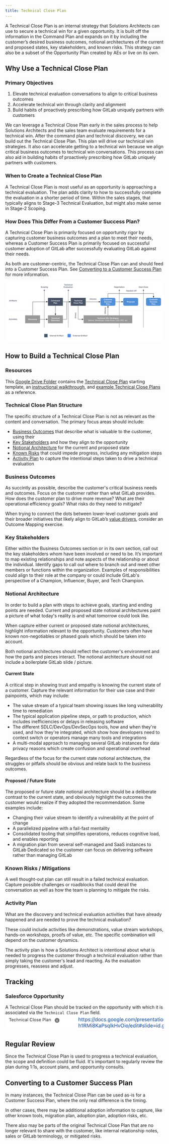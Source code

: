 ```yaml
---
title: Technical Close Plan
---
```


A Technical Close Plan is an internal strategy that Solutions Architects can use to secure a technical win for a given opportunity. It is built off the information in the Command Plan and expands on it by including the customer’s desired business outcomes, notional architectures of the current and proposed states, key stakeholders, and known risks. This strategy can also be a subset of the Opportunity Plan created by AEs or live on its own.

## Why Use a Technical Close Plan 
### Primary Objectives
1. Elevate technical evaluation conversations to align to critical business outcomes
1. Accelerate technical win through clarity and alignment
1. Build habits of proactively prescribing how GitLab uniquely partners with customers

We can leverage a Technical Close Plan early in the sales process to help Solutions Architects and the sales team evaluate requirements for a technical win. After the command plan and technical discovery, we can build out the Technical Close Plan. This plan will drive our technical win strategies. It also can accelerate getting to a technical win because we align critical business outcomes to technical win conversations. This process can also aid in building habits of proactively prescribing how GitLab uniquely partners with customers.

### When to Create a Technical Close Plan
A Technical Close Plan is most useful as an opportunity is approaching a technical evaluation. The plan adds clarity to how to successfully complete the evaluation in a shorter period of time. Within the sales stages, that typically aligns to Stage-3 Technical Evaluation, but might also make sense in Stage-2 Scoping. 

### How Does This Differ From a Customer Success Plan?
A Technical Close Plan is primarily focused on opportunity rigor by capturing customer business outcomes and a plan to meet their needs, whereas a Customer Success Plan is primarily focused on successful customer adoption of GitLab after successfully evaluating GitLab against their needs.

As both are customer-centric, the Technical Close Plan can and should feed into a Customer Success Plan. See [Converting to a Customer Success Plan](#converting-to-a-customer-success-plan) for more information.

![Sales Process](sales-process.png)

## How to Build a Technical Close Plan

### Resources
This [Google Drive Folder](https://drive.google.com/drive/folders/1nQaUD5l05eTN5Dttxuk5Lvr88oyyVDbT) contains the [Technical Close Plan](https://docs.google.com/presentation/d/1RFvOrf-aKXOzPBxLdlF5lkAnBLUTQlUNSFbWlVArA9o/edit?usp=sharing) starting template, an [instructional walkthrough](https://docs.google.com/presentation/d/1Kh48akXwaEJh2HO2TCZqQhfULs_UCx7E9DFsUbLOnzI/edit#slide=id.g253f367cf99_2_447), and [example Technical Close Plans](https://drive.google.com/drive/folders/1X5x7EbRB1v_crFG6RI-ie1D-B8pEgY36) as a reference. 

### Technical Close Plan Structure
The specific structure of a Technical Close Plan is not as relevant as the content and conversation. The primary focus areas should include:
- [Business Outcomes](#business-outcomes) that describe what is valuable to the customer, using their 
- [Key Stakeholders](#key-stakeholders) and how they align to the opportunity
- [Notional Architecture](#notional-architecture) for the current and proposed state
- [Known Risks](#known-risks) that could impede progress, including any mitigation steps
- [Activity Plan](#technical-win-plan) to capture the intentional steps taken to drive a technical evaluation

### Business Outcomes
As succintly as possible, describe the customer's critical business needs and outcomes. Focus on the customer rather than what GitLab provides. How does the customer plan to drive more revenue? What are their operational efficiency goals? What risks do they need to mitigate?

When trying to connect the dots between lower-level customer goals and their broader initiatives that likely align to GitLab’s [value drivers](/handbook/sales/command-of-the-message/#customer-value-drivers), consider an Outcome Mapping exercise.

### Key Stakeholders
Either within the Business Outcomes section or in its own section, call out the key stakeholders whom have been involved or need to be. It’s important to map existing relationships and note aspects of the relationship or about the individual. Identify gaps to call out where to branch out and meet other members or functions within the organization. Examples of responsibilities could align to their role at the company or could include GitLab's perspective of a Champion, Influencer, Buyer, and Tech Champion. 

### Notional Architecture
In order to build a plan with steps to achieve goals, starting and ending points are needed. Current and proposed state notional architectures paint a picture of what today's reality is and what tomorrow could look like. 

When capture either current or proposed state notional architectures, highlight information relevant to the opportunity. Customers often have known non-negotiables or phased goals which should be taken into account.

Both notional architectures should reflect the customer's environment and how the parts and pieces interact. The notional architecture should not include a boilerplate GitLab slide / picture.

#### Current State
A critical step in showing trust and empathy is knowing the current state of a customer. Capture the relevant information for their use case and their painpoints, which may include:
- The value stream of a typical team showing issues like long vulnerability time to remediation
- The typical application pipeline steps, or path to production, which includes inefficiencies or delays in releasing software
- The different SDLC/DevOps/DevSecOps tools, how and when they're used, and how they're integrated, which show how developers need to context switch or operators manage many tools and integrations
- A multi-modal approach to managing several GitLab instances for data privacy reasons which create confusion and operational overhead

Regardless of the focus for the current state notional architecture, the struggles or pitfalls should be obvious and relate back to the business outcomes.

#### Proposed / Future State
The proposed or future state notional architecture should be a deliberate contrast to the current state, and obviously highlight the outcomes the customer would realize if they adopted the recommendation. Some examples include:
- Changing their value stream to identify a vulnerability at the point of change
- A parallelized pipeline with a fail-fast mentality
- Consolidated tooling that simplifies operations, reduces cognitive load, and enables reporting
- A migration plan from several self-managed and SaaS instances to GitLab Dedicated so the customer can focus on delivering software rather than managing GitLab
    
### Known Risks / Mitigations
A well thought-out plan can still result in a failed technical evaluation. Capture possible challenges or roadblocks that could derail the conversation as well as how the team is planning to mitigate the risks.

### Activity Plan 
What are the discovery and technical evaluation activities that have already happened and are needed to prove the technical evaluation?

These could include activities like demonstrations, value stream workshops, hands-on workshops, proofs of value, etc. The specific combination will depend on the customer dynamics. 

The activity plan is how a Solutions Architect is intentional about what is needed to progress the customer through a technical evaluation rather than simply taking the customer's lead and reacting. As the evaluation progresses, reassess and adjust.

## Tracking

### Salesforce Opportunity
A Technical Close Plan should be tracked on the opportunity with which it is associated via the `Technical Close Plan` field. 
![Technical Close Plan field in Salesforce](sfdc-tcp-field.png)

## Regular Review
Since the Technical Close Plan is used to progress a technical evaluation, the scope and definition could be fluid. It's important to regularly review the plan during 1:1s, account plans, and opportunity consults.

## Converting to a Customer Success Plan
In many instances, the Technical Close Plan can be used as-is for a Customer Success Plan, where the only real difference is the timing. 

In other cases, there may be additional adoption information to capture, like other known tools, migration plan, adoption plan, adoption risks, etc. 

There also may be parts of the original Technical Close Plan that are no longer relevant to share with the customer, like internal relationship notes, sales or GitLab terminology, or mitigated risks.
